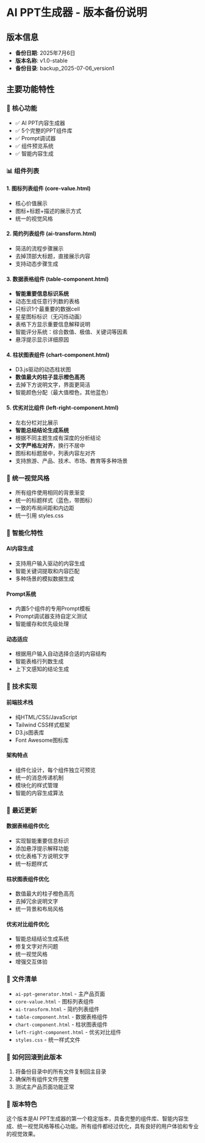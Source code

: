 # AI PPT生成器 - 版本备份说明

## 版本信息
- **备份日期**: 2025年7月6日
- **版本名称**: v1.0-stable
- **备份目录**: backup_2025-07-06_version1

## 主要功能特性

### 🎯 **核心功能**
- ✅ AI PPT内容生成器
- ✅ 5个完整的PPT组件库
- ✅ Prompt调试器
- ✅ 组件预览系统
- ✅ 智能内容生成

### 📊 **组件列表**

#### 1. 图标列表组件 (core-value.html)
- 核心价值展示
- 图标+标题+描述的展示方式
- 统一的视觉风格

#### 2. 简约列表组件 (ai-transform.html)
- 简洁的流程步骤展示
- 去掉顶部大标题，直接展示内容
- 支持动态步骤生成

#### 3. 数据表格组件 (table-component.html)
- **智能重要信息标识系统**
- 动态生成任意行列数的表格
- 只标识1个最重要的数据cell
- 星星图标标识（无闪烁动画）
- 表格下方显示重要信息解释说明
- 智能评分系统：综合数值、极值、关键词等因素
- 悬浮提示显示详细原因

#### 4. 柱状图表组件 (chart-component.html)
- D3.js驱动的动态柱状图
- **数值最大的柱子显示橙色高亮**
- 去掉下方说明文字，界面更简洁
- 智能颜色分配（最大值橙色，其他蓝色）

#### 5. 优劣对比组件 (left-right-component.html)
- 左右分栏对比展示
- **智能总结结论生成系统**
- 根据不同主题生成有深度的分析结论
- **文字严格左对齐**，换行不居中
- 图标和标题居中，列表内容左对齐
- 支持旅游、产品、技术、市场、教育等多种场景

### 🎨 **统一视觉风格**
- 所有组件使用相同的背景渐变
- 统一的标题样式（蓝色，带图标）
- 一致的布局间距和内边距
- 统一引用 styles.css

### 🤖 **智能化特性**

#### AI内容生成
- 支持用户输入驱动的内容生成
- 智能关键词提取和内容匹配
- 多种场景的模拟数据生成

#### Prompt系统
- 内置5个组件的专用Prompt模板
- Prompt调试器支持自定义测试
- 智能缓存和优先级处理

#### 动态适应
- 根据用户输入自动选择合适的内容结构
- 智能表格行列数生成
- 上下文感知的结论生成

### 🔧 **技术实现**

#### 前端技术栈
- 纯HTML/CSS/JavaScript
- Tailwind CSS样式框架
- D3.js图表库
- Font Awesome图标库

#### 架构特点
- 组件化设计，每个组件独立可预览
- 统一的消息传递机制
- 模块化的样式管理
- 智能的内容生成算法

### 📝 **最近更新**

#### 数据表格组件优化
- 实现智能重要信息标识
- 添加悬浮提示解释功能
- 优化表格下方说明文字
- 统一标题样式

#### 柱状图表组件优化
- 数值最大的柱子橙色高亮
- 去掉冗余说明文字
- 统一背景和布局风格

#### 优劣对比组件优化
- 智能总结结论生成系统
- 修复文字对齐问题
- 统一视觉风格
- 增强交互体验

### 📁 **文件清单**
- `ai-ppt-generator.html` - 主产品页面
- `core-value.html` - 图标列表组件
- `ai-transform.html` - 简约列表组件
- `table-component.html` - 数据表格组件
- `chart-component.html` - 柱状图表组件
- `left-right-component.html` - 优劣对比组件
- `styles.css` - 统一样式文件

### 🚀 **如何回滚到此版本**
1. 将备份目录中的所有文件复制回主目录
2. 确保所有组件文件完整
3. 测试主产品页面功能正常

### 🎯 **版本特色**
这个版本是AI PPT生成器的第一个稳定版本，具备完整的组件库、智能内容生成、统一视觉风格等核心功能。所有组件都经过优化，具有良好的用户体验和专业的视觉效果。
